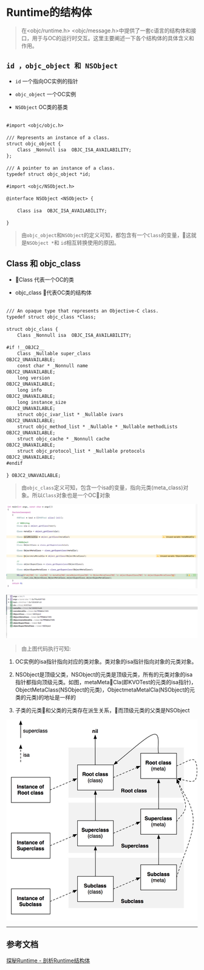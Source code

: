 # Runtime的结构体

> 在<objc/runtime.h> <objc/message.h>中提供了一套c语言的结构体和接口，用于与OC的运行时交互。这里主要阐述一下各个结构体的具体含义和作用。

## `id ，objc_object 和 NSObject`

- `id` 一个指向OC实例的指针

- `objc_object` 一个OC实例

- `NSObject` OC类的基类

```

#import <objc/objc.h>

/// Represents an instance of a class.
struct objc_object {
    Class _Nonnull isa  OBJC_ISA_AVAILABILITY;
};

/// A pointer to an instance of a class.
typedef struct objc_object *id;

#import <objc/NSObject.h>

@interface NSObject <NSObject> {

    Class isa  OBJC_ISA_AVAILABILITY;

}

```

> 由`objc_object`和`NSObject`的定义可知，都包含有一个`Class`的变量，这就是`NSObject *`和 `id`相互转换使用的原因。

## Class 和 objc_class

- Class 代表一个OC的类

- objc_class 代表OC类的结构体

```

/// An opaque type that represents an Objective-C class.
typedef struct objc_class *Class;

struct objc_class {
    Class _Nonnull isa  OBJC_ISA_AVAILABILITY;

#if !__OBJC2__
    Class _Nullable super_class                              OBJC2_UNAVAILABLE;
    const char * _Nonnull name                               OBJC2_UNAVAILABLE;
    long version                                             OBJC2_UNAVAILABLE;
    long info                                                OBJC2_UNAVAILABLE;
    long instance_size                                       OBJC2_UNAVAILABLE;
    struct objc_ivar_list * _Nullable ivars                  OBJC2_UNAVAILABLE;
    struct objc_method_list * _Nullable * _Nullable methodLists                    OBJC2_UNAVAILABLE;
    struct objc_cache * _Nonnull cache                       OBJC2_UNAVAILABLE;
    struct objc_protocol_list * _Nullable protocols          OBJC2_UNAVAILABLE;
#endif

} OBJC2_UNAVAILABLE;

```

> 由`objc_class`定义可知，包含一个isa的变量，指向元类(meta_class)对象。所以`Class`对象也是一个OC对象

![Class_MetaClass_Code][1]

![Class_MetaClass][2]

> 由上图代码执行可知:

1. OC实例的isa指针指向对应的类对象。类对象的isa指针指向对象的元类对象。

2. NSObject是顶级父类，NSObject的元类是顶级元类，所有的元类对象的isa指针都指向顶级元类。如图，metaMetaCla(即KVOTest的元类的isa指针)，ObjectMetaClass(NSObject的元类)，ObjectmetaMetalCla(NSObject的元类的元类)的地址是一样的

3. 子类的元类和父类的元类存在派生关系，而顶级元类的父类是NSObject

![instance_class_metaclass][3]

----

## 参考文档

[探秘Runtime - 剖析Runtime结构体][4]


[1]: pic/Class_MetaClass_Code.png
[2]: pic/Class_MetaClass.png
[3]: pic/instance_class_metaclass.jpg
[4]: https://www.jianshu.com/p/5b7e7c8075ef
